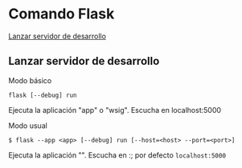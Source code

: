 # Comando Flask
[Lanzar servidor de desarrollo](#lanzar-servidor-de-desarrollo)

## Lanzar servidor de desarrollo

Modo básico

```flask [--debug] run```

Ejecuta la aplicación "app" o "wsig". 
Escucha en localhost:5000

Modo usual

```$ flask --app <app> [--debug] run [--host=<host> --port=<port>]```

Ejecuta la aplicación "<app>". 
Escucha en <host>:<port>; por defecto ```localhost:5000```